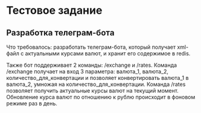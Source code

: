 # Тестовое задание
## Разработка телеграм-бота

Что требовалось: разработать телеграм-бота, который получает xml-файл с актуальными курсами валют, и хранит его содержимое в redis. 
 
 Также бот поддерживает 2 команды: /exchange и /rates. Команда /exchange получает на вход 3 параметра: валюта_1, валюта_2, количество_для_конвертации и позволяет конвертировать валюта_1 в валюта_2, умножая на количество_для_конвертации. Команда /rates позволяет получить актуальные курсы валют на текущий момент. Обновление курса валют по отношению к рублю происходит в фоновом режиме раз в день.